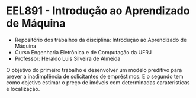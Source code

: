 # EEL891 - Introdução ao Aprendizado de Máquina

- Repositório dos trabalhos da disciplina: Introdução ao Aprendizado de Máquina 
- Curso Engenharia Eletrônica e de Computação da UFRJ
- Professor: Heraldo Luis Silveira de Almeida

O objetivo do primeiro trabalho é desenvolver um modelo preditivo para prever a inadimplência de solicitantes de empréstimos. E o segundo tem como objetivo estimar o preço de imóveis com determinadas carateristicas e localização.

